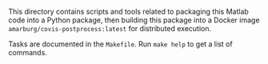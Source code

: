 This directory contains scripts and tools related to packaging this Matlab code
into a Python package, then building this package into a Docker image `amarburg/covis-postprocess:latest` for distributed execution.

Tasks are documented in the `Makefile`.   Run `make help` to get a list of commands.
